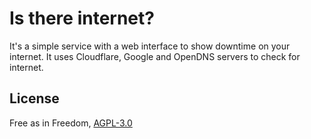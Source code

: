 # Is there internet?
It's a simple service with a web interface to show downtime on your internet.
It uses Cloudflare, Google and OpenDNS servers to check for internet.

## License
Free as in Freedom, [AGPL-3.0](./LICENSE)
